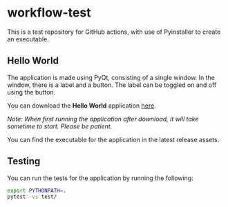 # workflow-test

This is a test repository for GitHub actions, with use of Pyinstaller to create an executable.

## Hello World

The application is made using PyQt, consisting of a single window. In the window, there is a label and a button. The label can be toggled on and off using the button.

You can download the **Hello World** application [here](https://github.com/leorudczenko/workflow-test/releases/latest/download/hello-world.exe).

_Note: When first running the application after download, it will take sometime to start. Please be patient._

You can find the executable for the application in the latest release assets.

## Testing

You can run the tests for the application by running the following:

```bash
export PYTHONPATH=.
pytest -vs test/
```